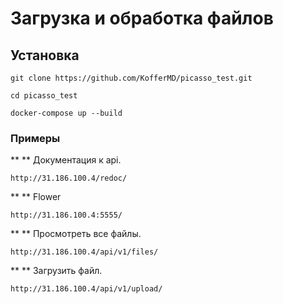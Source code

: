 # Загрузка и обработка файлов

## Установка
   
```
git clone https://github.com/KofferMD/picasso_test.git
```
```
cd picasso_test
```
```
docker-compose up --build
```

### Примеры
** ** Документация к api.
```
http://31.186.100.4/redoc/
```

** ** Flower
```
http://31.186.100.4:5555/
```

** ** Просмотреть все файлы.
```
http://31.186.100.4/api/v1/files/
```

** ** Загрузить файл.
```
http://31.186.100.4/api/v1/upload/
```


